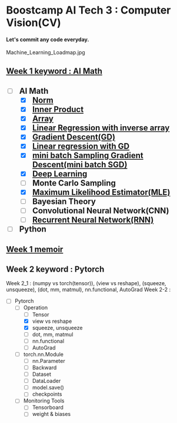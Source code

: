<h1>Boostcamp AI Tech 3 : Computer Vision(CV)</h1>

<h4>Let's commit any code everyday.</h4>

Machine_Learning_Loadmap.jpg

<h2>
    <a href="https://github.com/hyo-jae-jung/Boostcamp_AI_Tech_3/blob/master/Practise/Week01.ipynb">Week 1 keyword : AI Math</a>
<h2>

- [ ] AI Math
    - [x] [Norm](http://localhost:8888/notebooks/Practise/Week01.ipynb#Norm)
    - [x] [Inner Product](http://localhost:8888/notebooks/Practise/Week01.ipynb#Inner-Product)
    - [x] [Array](http://localhost:8888/notebooks/Practise/Week01.ipynb#Array)
    - [x] [Linear Regression with inverse array](http://localhost:8888/notebooks/Practise/Week01.ipynb#Linear-Regression-with-inverse-array)
    - [x] [Gradient Descent(GD)](http://localhost:8888/notebooks/Practise/Week01.ipynb#Gradient-Descent(GD))
    - [x] [Linear regression with GD](http://localhost:8888/notebooks/Practise/Week01.ipynb#Linear-Regression-with-GD)
    - [x] [mini batch Sampling Gradient Descent(mini batch SGD)](http://localhost:8888/notebooks/Practise/Week01.ipynb#mini-batch-Sampling-Gradient-Descent(mini-batch-SGD))
    - [x] [Deep Learning](http://localhost:8888/notebooks/Practise/Week01.ipynb#Deep-Learning)
    - [ ] Monte Carlo Sampling
    - [x] [Maximum Likelihood Estimator(MLE)](http://localhost:8888/notebooks/Practise/Week01.ipynb#Maximum-Likelihood-Estimator(MLE))
    - [ ] Bayesian Theory
    - [ ] Convolutional Neural Network(CNN)
    - [ ] [Recurrent Neural Network(RNN)](http://localhost:8888/notebooks/Practise/Week01.ipynb#Recurrent-Neural-Network(RNN))
- [ ] Python

<h2>
    <a href="https://github.com/hyo-jae-jung/Boostcamp_AI_Tech_3/blob/master/Memoir/week_1.txt">Week 1 memoir</a>
<h2>

<h2>Week 2 keyword : Pytorch</h2>

Week 2_1 : (numpy vs torch(tensor)), (view vs reshape), (squeeze, unsqueeze), (dot, mm, matmul), nn.functional, AutoGrad
Week 2-2 : 

- [ ] Pytorch
    - [ ] Operation
        - [ ] Tensor
        - [x] view vs reshape
        - [x] squeeze, unsqueeze
        - [ ] dot, mm, matmul
        - [ ] nn.functional
        - [ ] AutoGrad
    - [ ] torch.nn.Module
        - [ ] nn.Parameter
        - [ ] Backward
        - [ ] Dataset
        - [ ] DataLoader
        - [ ] model.save()
        - [ ] checkpoints
    - [ ] Monitoring Tools
        - [ ] Tensorboard
        - [ ] weight & biases
